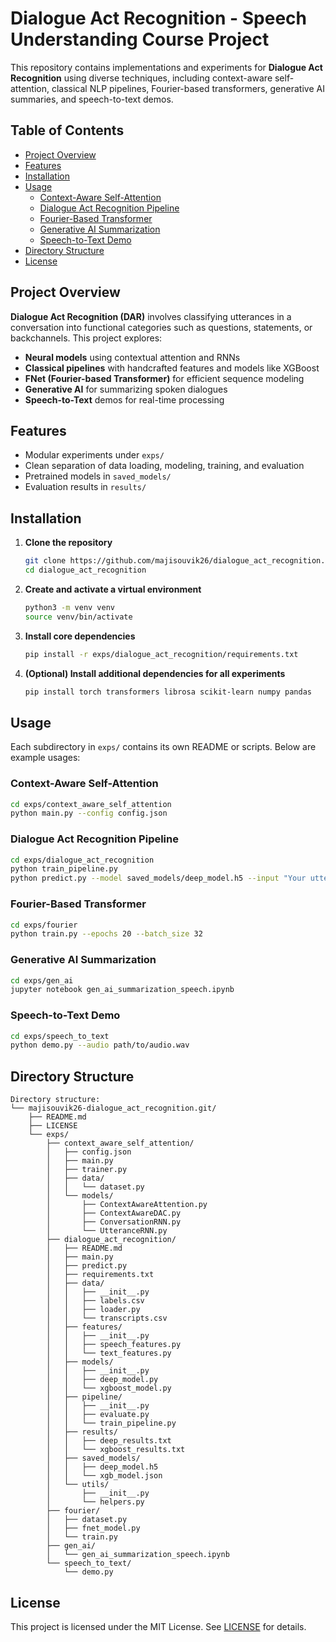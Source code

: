# Dialogue Act Recognition - Speech Understanding Course Project

This repository contains implementations and experiments for **Dialogue Act Recognition** using diverse techniques, including context-aware self-attention, classical NLP pipelines, Fourier-based transformers, generative AI summaries, and speech-to-text demos.

## Table of Contents

- [Project Overview](#project-overview)
- [Features](#features)
- [Installation](#installation)
- [Usage](#usage)
  - [Context-Aware Self-Attention](#context-aware-self-attention)
  - [Dialogue Act Recognition Pipeline](#dialogue-act-recognition-pipeline)
  - [Fourier-Based Transformer](#fourier-based-transformer)
  - [Generative AI Summarization](#generative-ai-summarization)
  - [Speech-to-Text Demo](#speech-to-text-demo)
- [Directory Structure](#directory-structure)
- [License](#license)

## Project Overview

**Dialogue Act Recognition (DAR)** involves classifying utterances in a conversation into functional categories such as questions, statements, or backchannels. This project explores:

- **Neural models** using contextual attention and RNNs
- **Classical pipelines** with handcrafted features and models like XGBoost
- **FNet (Fourier-based Transformer)** for efficient sequence modeling
- **Generative AI** for summarizing spoken dialogues
- **Speech-to-Text** demos for real-time processing

## Features

- Modular experiments under `exps/`
- Clean separation of data loading, modeling, training, and evaluation
- Pretrained models in `saved_models/`
- Evaluation results in `results/`

## Installation

1. **Clone the repository**
   ```bash
   git clone https://github.com/majisouvik26/dialogue_act_recognition.git
   cd dialogue_act_recognition
   ```

2. **Create and activate a virtual environment**
   ```bash
   python3 -m venv venv
   source venv/bin/activate
   ```

3. **Install core dependencies**
   ```bash
   pip install -r exps/dialogue_act_recognition/requirements.txt
   ```

4. **(Optional) Install additional dependencies for all experiments**
   ```bash
   pip install torch transformers librosa scikit-learn numpy pandas
   ```

## Usage

Each subdirectory in `exps/` contains its own README or scripts. Below are example usages:

### Context-Aware Self-Attention

```bash
cd exps/context_aware_self_attention
python main.py --config config.json
```

### Dialogue Act Recognition Pipeline

```bash
cd exps/dialogue_act_recognition
python train_pipeline.py
python predict.py --model saved_models/deep_model.h5 --input "Your utterance here"
```

### Fourier-Based Transformer

```bash
cd exps/fourier
python train.py --epochs 20 --batch_size 32
```

### Generative AI Summarization

```bash
cd exps/gen_ai
jupyter notebook gen_ai_summarization_speech.ipynb
```

### Speech-to-Text Demo

```bash
cd exps/speech_to_text
python demo.py --audio path/to/audio.wav
```

## Directory Structure

```
Directory structure:
└── majisouvik26-dialogue_act_recognition.git/
    ├── README.md
    ├── LICENSE
    └── exps/
        ├── context_aware_self_attention/
        │   ├── config.json
        │   ├── main.py
        │   ├── trainer.py
        │   ├── data/
        │   │   └── dataset.py
        │   └── models/
        │       ├── ContextAwareAttention.py
        │       ├── ContextAwareDAC.py
        │       ├── ConversationRNN.py
        │       └── UtteranceRNN.py
        ├── dialogue_act_recognition/
        │   ├── README.md
        │   ├── main.py
        │   ├── predict.py
        │   ├── requirements.txt
        │   ├── data/
        │   │   ├── __init__.py
        │   │   ├── labels.csv
        │   │   ├── loader.py
        │   │   └── transcripts.csv
        │   ├── features/
        │   │   ├── __init__.py
        │   │   ├── speech_features.py
        │   │   └── text_features.py
        │   ├── models/
        │   │   ├── __init__.py
        │   │   ├── deep_model.py
        │   │   └── xgboost_model.py
        │   ├── pipeline/
        │   │   ├── __init__.py
        │   │   ├── evaluate.py
        │   │   └── train_pipeline.py
        │   ├── results/
        │   │   ├── deep_results.txt
        │   │   └── xgboost_results.txt
        │   ├── saved_models/
        │   │   ├── deep_model.h5
        │   │   └── xgb_model.json
        │   └── utils/
        │       ├── __init__.py
        │       └── helpers.py
        ├── fourier/
        │   ├── dataset.py
        │   ├── fnet_model.py
        │   └── train.py
        ├── gen_ai/
        │   └── gen_ai_summarization_speech.ipynb
        └── speech_to_text/
            └── demo.py

```

## License

This project is licensed under the MIT License. See [LICENSE](./LICENSE) for details.
